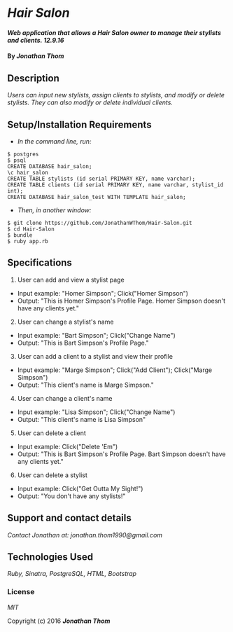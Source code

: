 # _Hair Salon_

#### _Web application that allows a Hair Salon owner to manage their stylists and clients. 12.9.16_

#### By _**Jonathan Thom**_

## Description

_Users can input new stylists, assign clients to stylists, and modify or delete stylists. They can also modify or delete individual clients._

## Setup/Installation Requirements

* _In the command line, run:_
```
$ postgres
$ psql
CREATE DATABASE hair_salon;
\c hair_salon
CREATE TABLE stylists (id serial PRIMARY KEY, name varchar);
CREATE TABLE clients (id serial PRIMARY KEY, name varchar, stylist_id int);
CREATE DATABASE hair_salon_test WITH TEMPLATE hair_salon;
```
* _Then, in another window:_
```
$ git clone https://github.com/JonathanWThom/Hair-Salon.git
$ cd Hair-Salon
$ bundle
$ ruby app.rb
```

## Specifications
1. User can add and view a stylist page
  * Input example: "Homer Simpson"; Click("Homer Simpson")
  * Output: "This is Homer Simpson's Profile Page. Homer Simpson doesn't have any clients yet."

2. User can change a stylist's name
  * Input example: "Bart Simpson"; Click("Change Name")
  * Output: "This is Bart Simpson's Profile Page."

3. User can add a client to a stylist and view their profile
  * Input example: "Marge Simpson"; Click("Add Client"); Click("Marge Simpson")
  * Output: "This client's name is Marge Simpson."

4. User can change a client's name
  * Input example: "Lisa Simpson"; Click("Change Name")
  * Output: "This client's name is Lisa Simpson"

5. User can delete a client
  * Input example: Click("Delete 'Em")
  * Output: "This is Bart Simpson's Profile Page. Bart Simpson doesn't have any clients yet."

6. User can delete a stylist
  * Input example: Click("Get Outta My Sight!")
  * Output: "You don't have any stylists!"

## Support and contact details

_Contact Jonathan at: jonathan.thom1990@gmail.com_

## Technologies Used

_Ruby, Sinatra, PostgreSQL, HTML, Bootstrap_

### License

*MIT*

Copyright (c) 2016 **_Jonathan Thom_**
